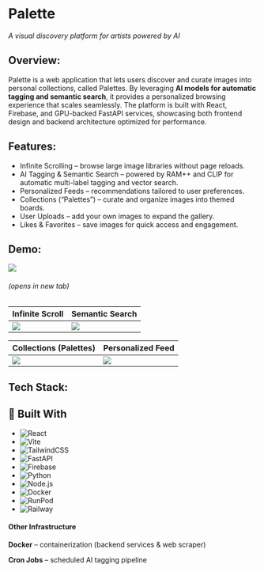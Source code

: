 # Palette

*A visual discovery platform for artists powered by AI*

## Overview:

Palette is a web application that lets users discover and curate images into personal collections, called Palettes. By leveraging **AI models for automatic tagging and semantic search**, it provides a personalized browsing experience that scales seamlessly. The platform is built with React, Firebase, and GPU-backed FastAPI services, showcasing both frontend design and backend architecture optimized for performance.

## Features:
  * Infinite Scrolling – browse large image libraries without page reloads.
  * AI Tagging & Semantic Search – powered by RAM++ and CLIP for automatic multi-label tagging and vector search.
  * Personalized Feeds – recommendations tailored to user preferences.
  * Collections (“Palettes”) – curate and organize images into themed boards.
  * User Uploads – add your own images to expand the gallery.
  * Likes & Favorites – save images for quick access and engagement.

## Demo:

<a href="https://palette-gallery.com" target="_blank"> 
   <img src="https://img.shields.io/badge/Live%20Site-Click%20Here!-brightgreen?style=for-the-badge" /> 
</a>

###### (opens in new tab)


| Infinite Scroll | Semantic Search |  
|-----------------|-----------------|  
| ![](demo/scroll.gif) | ![](demo/search.gif) |  

| Collections (Palettes) | Personalized Feed |  
|-------------------------|-------------------|  
| ![](demo/palette.gif) | ![](demo/signup_feed.gif) |  

## Tech Stack:

## 🔨 Built With  

- ![React](https://img.shields.io/badge/React-20232A?style=for-the-badge&logo=react&logoColor=61DAFB)  
- ![Vite](https://img.shields.io/badge/Vite-646CFF?style=for-the-badge&logo=vite&logoColor=white)  
- ![TailwindCSS](https://img.shields.io/badge/Tailwind_CSS-38B2AC?style=for-the-badge&logo=tailwind-css&logoColor=white)  
- ![FastAPI](https://img.shields.io/badge/FastAPI-005571?style=for-the-badge&logo=fastapi)  
- ![Firebase](https://img.shields.io/badge/Firebase-FFCA28?style=for-the-badge&logo=firebase&logoColor=black)  
- ![Python](https://img.shields.io/badge/Python-3776AB?style=for-the-badge&logo=python&logoColor=white)  
- ![Node.js](https://img.shields.io/badge/Node.js-339933?style=for-the-badge&logo=nodedotjs&logoColor=white)  
- ![Docker](https://img.shields.io/badge/Docker-2496ED?style=for-the-badge&logo=docker&logoColor=white)  
- ![RunPod](https://img.shields.io/badge/RunPod-GPU_Hosting-6C63FF?style=for-the-badge)
- ![Railway](https://img.shields.io/badge/Railway-0B0D0E?style=for-the-badge&logo=railway&logoColor=white)  


#### Other Infrastructure

**Docker** – containerization (backend services & web scraper)

**Cron Jobs** – scheduled AI tagging pipeline
